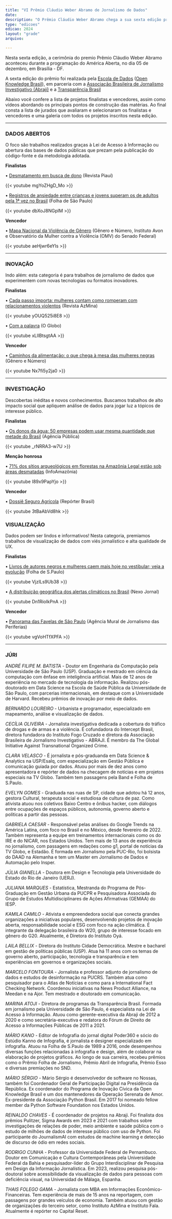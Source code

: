 ```yaml
---
title: "VI Prêmio Cláudio Weber Abramo de Jornalismo de Dados"
date: 
description: "O Prêmio Cláudio Weber Abramo chega a sua sexta edição premiando a partir de categorias os melhores trabalhos de jornalismo de dados do país."
type: "edicoes"
edicao: 2024
layout: "grade"
arquivo:

---
```


Nesta sexta edição, a cerimônia do premio Prêmio Cláudio Weber Abramo aconteceu durante a programação do América Aberta, no dia 05 de dezembro, em Brasília - DF.  

A sexta edição do prêmio foi realizada pela [Escola de Dados](http://escoladedados.org) ([Open Knowledge Brasil](https://ok.org.br/)), em parceria com a [Associação Brasileira de Jornalismo Investigativo (Abraji)](https://abraji.org.br) e a [Transparência Brasil](https://blog.transparencia.org.br) 

Abaixo você confere a lista de projetos finalistas e vencedores, assim como vídeos abordando os principais pontos de construção das matérias. Ao final consta a lista de jurados que avaliaram e selecionaram os finalistas e vencedores e uma galeria com todos os projetos inscritos nesta edição. 

---
### DADOS ABERTOS

O foco são trabalhos realizados graças à Lei de Acesso à Informação ou abertura das bases de dados públicas que prezam pela publicação do código-fonte e da metodologia adotada.

**Finalistas**

• [Desmatamento em busca de dono](https://piaui.folha.uol.com.br/desmatamento-amazonia-embargos-icmbio/) (Revista Piauí)

{{< youtube mgYoZHgD_Mo >}}

• [Registros de ansiedade entre crianças e jovens superam os de adultos pela 1ª vez no Brasil](https://www1.folha.uol.com.br/folhateen/2024/05/registros-de-ansiedade-entre-criancas-e-jovens-superam-os-de-adultos-pela-1a-vez.shtml) (Folha de São Paulo)

{{< youtube dbXoJ8NGpIM >}}

**Vencedor**

• [Mapa Nacional da Violência de Gênero](https://www.senado.leg.br/institucional/datasenado/mapadaviolencia/#/inicio) (Gênero e Número, Instituto Avon e Observatório da Mulher contra a Violência (OMV) do Senado Federal)

{{< youtube aeHjwr6eYIs >}}

---

### INOVAÇÃO

Indo além: esta categoria é para trabalhos de jornalismo de dados que experimentem com novas tecnologias ou formatos inovadores.

**Finalistas**

• [Cada passo importa: mulheres contam como romperam com relacionamentos violentos](https://azmina.com.br/reportagens/cada-passo-importa-mulheres-contam-como-romperam-relacionamento-violento/) (Revista AzMina)

{{< youtube yOUQ525i8E8 >}}

• [Com a palavra](https://oglobo.globo.com/politica/especial/em-projeto-inedito-o-globo-usa-ia-para-decifrar-os-600-mil-discursos-deste-seculo-no-congresso.ghtml) (O Globo)

{{< youtube xLllBtsgtAA >}}

**Vencedor**

• [Caminhos da alimentação: o que chega à mesa das mulheres negras](https://alimentacao.generonumero.media/) (Gênero e Número)

{{< youtube Nx7fi5y2ja0 >}}

---

### INVESTIGAÇÃO

Descobertas inéditas e novos conhecimentos. Buscamos trabalhos de alto impacto social que apliquem análise de dados para jogar luz a tópicos de interesse público.

**Finalistas**

• [Os donos da água: 50 empresas podem usar mesma quantidade que metade do Brasil](https://apublica.org/2023/10/os-donos-da-agua-50-empresas-podem-usar-mesma-quantidade-que-metade-do-brasil/) (Agência Pública)

{{< youtube _rNRRA3-w7U >}}

**Menção honrosa**

• [71% dos sítios arqueológicos em florestas na Amazônia Legal estão sob áreas desmatadas](https://infoamazonia.org/2024/01/30/71-dos-sitios-arqueologicos-em-florestas-na-amazonia-legal-estao-sob-areas-desmatadas/) (InfoAmazônia)

{{< youtube I89x9PapYjo >}}

**Vencedor**

• [Dossiê Seguro Agrícola](https://reporterbrasil.org.br/dossie-seguro-agricola/) (Repórter Brasil)

{{< youtube 3tBaAbVd8hk >}}

### VISUALIZAÇÃO

Dados podem ser lindos e informativos! Nesta categoria, premiamos trabalhos de visualização de dados com viés jornalístico e alta qualidade de UX.

**Finalistas**

• [Livros de autores negros e mulheres caem mais hoje no vestibular; veja a evolução](https://www1.folha.uol.com.br/ilustrada/2023/11/livros-no-vestibular-tem-mais-autores-negros-hoje-e-usp-e-prova-mais-masculina.shtml?pwgt=kusg0ivdf5svmw7fzozfd5g9ldfj1mhd18m2phjg19gwmkn6&utm_source=whatsapp&utm_medium=social&utm_campaign=compwagift) (Folha de S.Paulo)

{{< youtube VjzILs9Ub38 >}}

• [A distribuição geográfica dos alertas climáticos no Brasil](https://www.nexojornal.com.br/grafico/2023/12/12/a-distribuicao-geografica-dos-alertas-climaticos-no-brasil) (Nexo Jornal)

{{< youtube Dn1RioIkPnA >}}

**Vencedor**

• [Panorama das Favelas de São Paulo](https://www.agenciamural.org.br/especiais/favelas-de-sao-paulo/) (Agência Mural de Jornalismo das Periferias)

{{< youtube vgVoHTfXPFA >}}

---

### JÚRI 

*ANDRÉ FILIPE M. BATISTA* - Doutor em Engenharia da Computação pela Universidade de São Paulo (USP). Graduação e mestrado em ciência da computação com ênfase em inteligência artificial. Mais de 12 anos de experiência no mercado de tecnologia da informação. Realizou pós-doutorado em Data Science na Escola de Saúde Pública da Universidade de São Paulo, com parcerias internacionais, em destaque com a Universidade de Harvard. Recebeu prêmios de inovação por meio de dados.

*BERNARDO LOUREIRO* - Urbanista e programador, especializado em mapeamento, análise e visualização de dados.

*CECÍLIA OLIVEIRA* - Jornalista investigativa dedicada a cobertura do tráfico de drogas e de armas e a violência. É cofundadora do Intercept Brasil, diretora fundadora do Instituto Fogo Cruzado e diretora da Associação Brasileira de Jornalismo Investigativo - ABRAJI. É membro da The Global Initiative Against Transnational Organized Crime.

*CLARA VELASCO* - É jornalista e pós-graduanda em Data Science & Analytics na USP/Esalq, com especialização em Gestão Pública e comunicação guiada por dados. Atuou por mais de dez anos como apresentadora e repórter de dados na checagem de notícias e em projetos especiais na TV Globo. Também tem passagens pela Band e Folha de S.Paulo.

*EVELYN GOMES* - Graduada nas ruas de SP, cidade que adotou há 12 anos, gestora Cultural, terapeuta social e estudiosa de cultura de paz. Como ativista atuou nos coletivos Baixo Centro e ônibus hacker, com diálogos entre ocupações de espaços públicos, autonomia, governo aberto e políticas a partir das pessoas.

*GABRIELA CAESAR* - Responsável pelas análises do Google Trends na América Latina, com foco no Brasil e no México, desde fevereiro de 2022. Também representa a equipe em treinamentos internacionais como os do IRE e do NICAR, nos Estados Unidos. Tem mais de 13 anos de experiência no jornalismo, com passagens em redações como g1, portal de notícias da TV Globo, e Estadão. É formada em Jornalismo pela PUC-Rio, foi bolsista do DAAD na Alemanha e tem um Master em Jornalismo de Dados e Automação pelo Insper.

*JÚLIA GIANELLA* - Doutora em Design e Tecnologia pela Universidade do Estado do Rio de Janeiro (UERJ).

*JULIANA MARQUES* - Estatística, Mestranda do Programa de Pós-Graduação em Gestão Urbana da PUCPR e Pesquisadora Associada do Grupo de Estudos Multidisciplinares de Ações Afirmativas (GEMAA) do IESP.

*KAMILA CAMILO* - Ativista e empreendedora social que conecta grandes organizações a iniciativas populares, desenvolvendo projetos de inovação aberta, responsabilidade social e ESG com foco na ação climática. É integrante da delegação brasileira do W20, grupo de interesse focado em gênero do G20. Atualmente, é Diretora do Instituto Oyá.

*LAILA BELLIX* - Diretora do Instituto Cidade Democrática. Mestre e bacharel em gestão de políticas públicas (USP). Atua há 11 anos com os temas de governo aberto, participação, tecnologia e transparência e tem experiências em governos e organizações sociais. 

*MARCELO FONTOURA* - Jornalista e professor adjunto de jornalismo de dados e estudos de desinformação na PUCRS. Também atua como pesquisador para o Atlas de Notícias e como para a International Fact Checking Network. Coordenou iniciativas na News Product Alliance, na Meedan e na Ajor. Tem mestrado e doutorado em comunicação.

*MARINA ATOJI* - Diretora de programas da Transparência Brasil. Formada em jornalismo pela Universidade de São Paulo, é especialista na Lei de Acesso à Informação. Atuou como gerente-executiva da Abraji de 2012 a 2020 e como secretária-executiva e redatora do Fórum de Direito de Acesso a Informações Públicas de 2011 a 2021.

*MÁRIO KANO* - Editor de Infografia do jornal digital Poder360 e sócio do Estúdio Kanno de Infografia, é jornalista e designer especializado em infografia. Atuou na Folha de S.Paulo de 1989 a 2016, onde desempenhou diversas funções relacionadas à infografia e design, além de colaborar na elaboração de projetos gráficos. Ao longo de sua carreira, recebeu prêmios como o Prêmio Folha de Jornalismo, Prêmio Abril de Infografia, Prêmio Esso e diversas premiações no SND.

*MÁRIO SÉRGIO* - Mário Sérgio é desenvolvedor de software no Nossas, também foi Coordenador Geral de Participação Digital na Presidência da República. Ex coordenador do Programa de Inovação Cívica da Open Knowledge Brasil e um dos mantenedores da Operação Serenata de Amor. Ex-presidente da Associação Python Brasil. Em 2017 foi nomeado fellow member da Python Software Foundation nos Estados Unidos.

*REINALDO CHAVES* - É coordenador de projetos na Abraji. Foi finalista dos prêmios Pulitzer, Sigma Awards em 2023 e 2021 com trabalhos sobre investigações de relações de poder, meio ambiente e saúde pública com o estudo de milhões de dados de interesse público com uso de Python. Foi participante do JournalismAI com estudos de machine learning e detecção de discurso de ódio em redes sociais. 

*RODRIGO CUNHA* - Professor da Universidade Federal de Pernambuco. Doutor em Comunicação e Cultura Contemporâneas pela Universidade Federal da Bahia e pesquisador-líder do Grupo Interdisciplinar de Pesquisa em Design da Informação Jornalística. Em 2023, realizou pesquisa pós-doutoral sobre acessibilidade da visualização de dados para pessoas com deficiência visual, na Universidad de Málaga, Espanha.

*THAIS FOLEGO GAMA* - Jornalista com MBA em Informações Econômico-Financeiras. Tem experiência de mais de 15 anos na reportagem, com passagens por grandes veículos de economia. Também atuou com gestão de organizações do terceiro setor, como Instituto AzMina e Instituto Fala. Atualmente é repórter no Capital Reset.
